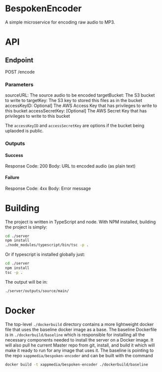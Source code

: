 # BespokenEncoder

A simple microservice for encoding raw audio to MP3.

# API

## Endpoint

POST /encode

### Parameters

sourceURL: The source audio to be encoded
targetBucket: The S3 bucket to write to
targetKey: The S3 key to stored this files as in the bucket
accessKeyID: Optional] The AWS Access Key that has privileges to write to this bucket
accessSecretKey: [Optional] The AWS Secret Key that has privileges to write to this bucket

The `accessKeyID` and `accessSecretKey` are options if the bucket being uplaoded is public. 

### Outputs

#### Success

Response Code: 200
Body:	URL to encoded audio (as plain text)

#### Failure

Response Code: 4xx
Body: Error message

# Building

The project is written in TypeScript and node. With NPM installed, building the project is simply:

``` bash
cd ./server
npm install
./node_modules/typescript/bin/tsc -p .
```

Or if typescript is installed globally just:

``` bash
cd ./server
npm install
tsc -p .
```

The output will be in:

``` bash 
./server/outputs/source/main/
```

# Docker

The top-level `./dockerbuild` directory contains a more lightweight docker file that uses the baseline docker image as a base.  The baseline Dockerfile is in `./dockerbuild/baseline` which is responsible for installing all the necessary components needed to install the server on a Docker image.  It will also pull he current Master repo from git, install, and build it which will make it ready to run for any image that uses it.  The baseline is pointing to the repo `xappmedia/bespoken-encoder` and can be built with the command

``` bash
docker build -t xappmedia/bespoken-encoder ./dockerbuild/baseline
```
